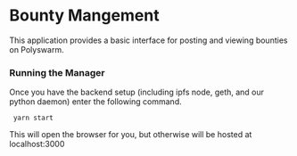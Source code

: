  # Bounty Mangement

 This application provides a basic interface for posting and viewing bounties on Polyswarm.

 ### Running the Manager

 Once you have the backend setup (including ipfs node, geth, and our python daemon) enter the following command.

```
 yarn start
 ```

 This will open the browser for you, but otherwise will be hosted at localhost:3000

